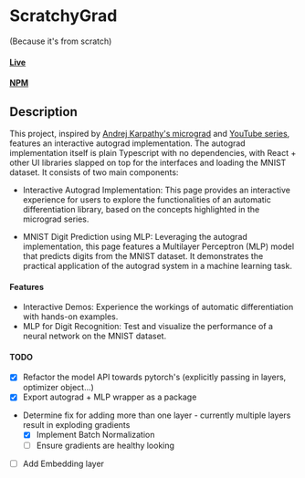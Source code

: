 # ScratchyGrad
(Because it's from scratch)
#### [Live](https://nosson.me/scratchy-grad/)
#### [NPM](https://www.npmjs.com/package/scratchy-grad)


## Description
This project, inspired by [Andrej Karpathy's micrograd](https://github.com/karpathy/micrograd) and [YouTube series](https://www.youtube.com/playlist?list=PLAqhIrjkxbuWI23v9cThsA9GvCAUhRvKZ), features an interactive autograd implementation. The autograd implementation itself is plain Typescript with no dependencies, with React + other UI libraries slapped on top for the interfaces and loading the MNIST dataset. It consists of two main components:

- Interactive Autograd Implementation: This page provides an interactive experience for users to explore the functionalities of an automatic differentiation library, based on the concepts highlighted in the micrograd series.

- MNIST Digit Prediction using MLP: Leveraging the autograd implementation, this page features a Multilayer Perceptron (MLP) model that predicts digits from the MNIST dataset. It demonstrates the practical application of the autograd system in a machine learning task.

#### Features
- Interactive Demos: Experience the workings of automatic differentiation with hands-on examples.
- MLP for Digit Recognition: Test and visualize the performance of a neural network on the MNIST dataset.


#### TODO
- [x] Refactor the model API towards pytorch's (explicitly passing in layers, optimizer object...)
- [x] Export autograd + MLP wrapper as a package
- Determine fix for adding more than one layer - currently multiple layers result in exploding gradients
  - [x] Implement Batch Normalization
  - [ ] Ensure gradients are healthy looking
- [ ] Add Embedding layer
